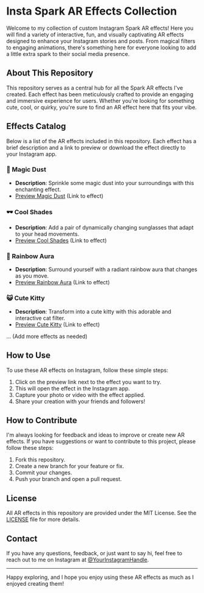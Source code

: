 # Insta Spark AR Effects Collection

Welcome to my collection of custom Instagram Spark AR effects! Here you will find a variety of interactive, fun, and visually captivating AR effects designed to enhance your Instagram stories and posts. From magical filters to engaging animations, there's something here for everyone looking to add a little extra spark to their social media presence.

## About This Repository

This repository serves as a central hub for all the Spark AR effects I've created. Each effect has been meticulously crafted to provide an engaging and immersive experience for users. Whether you're looking for something cute, cool, or quirky, you're sure to find an AR effect here that fits your vibe.

## Effects Catalog

Below is a list of the AR effects included in this repository. Each effect has a brief description and a link to preview or download the effect directly to your Instagram app.

### 🌟 Magic Dust
- **Description**: Sprinkle some magic dust into your surroundings with this enchanting effect.
- [Preview Magic Dust](#) (Link to effect)

### 🕶️ Cool Shades
- **Description**: Add a pair of dynamically changing sunglasses that adapt to your head movements.
- [Preview Cool Shades](#) (Link to effect)

### 🌈 Rainbow Aura
- **Description**: Surround yourself with a radiant rainbow aura that changes as you move.
- [Preview Rainbow Aura](#) (Link to effect)

### 😺 Cute Kitty
- **Description**: Transform into a cute kitty with this adorable and interactive cat filter.
- [Preview Cute Kitty](#) (Link to effect)

... (Add more effects as needed)

## How to Use

To use these AR effects on Instagram, follow these simple steps:

1. Click on the preview link next to the effect you want to try.
2. This will open the effect in the Instagram app.
3. Capture your photo or video with the effect applied.
4. Share your creation with your friends and followers!

## How to Contribute

I'm always looking for feedback and ideas to improve or create new AR effects. If you have suggestions or want to contribute to this project, please follow these steps:

1. Fork this repository.
2. Create a new branch for your feature or fix.
3. Commit your changes.
4. Push your branch and open a pull request.

## License

All AR effects in this repository are provided under the MIT License. See the [LICENSE](LICENSE) file for more details.

## Contact

If you have any questions, feedback, or just want to say hi, feel free to reach out to me on Instagram at [@YourInstagramHandle](https://instagram.com/YourInstagramHandle).

---

Happy exploring, and I hope you enjoy using these AR effects as much as I enjoyed creating them!